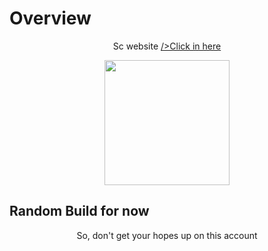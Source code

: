 # Overview

<p align="center">
Sc website  <a href="https:\\fianbro.github.io">/>Click in here</a>

</p>


<p align="center">
<img src="https://telegra.ph/file/543eaac8c8082f38eeb21.jpg" width="200" height="200">
</p>

## Random Build for now
<p align="center">
So, don't get your hopes up on this account
</p>




<!-- 
# Credits

Created by = @fian014 -->
